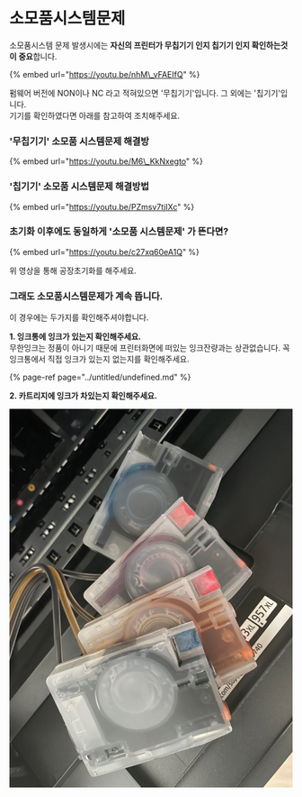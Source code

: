 # 소모품시스템문제

소모품시스템 문제 발생시에는 **자신의 프린터가 무칩기기 인지 칩기기 인지 확인하는것이 중요**합니다.

{% embed url="https://youtu.be/nhM\_vFAEIfQ" %}

펌웨어 버전에 NON이나 NC 라고 적혀있으면 '무칩기기'입니다. 그 외에는 '칩기기'입니다.  
기기를 확인하였다면 아래를 참고하여 조치해주세요.

### '무칩기기' 소모품 시스템문제 해결방

{% embed url="https://youtu.be/M6\_KkNxegto" %}

### 

### '칩기기' 소모품 시스템문제 해결방법

{% embed url="https://youtu.be/PZmsv7tjIXc" %}



### 초기화 이후에도 동일하게 '소모품 시스템문제' 가 뜬다면?

{% embed url="https://youtu.be/c27xq60eA1Q" %}

위 영상을 통해 공장초기화를 해주세요.



### 그래도 소모품시스템문제가 계속 뜹니다.

이 경우에는 두가지를 확인해주셔야합니다.

  
**1. 잉크통에 잉크가 있는지 확인해주세요.**  
무한잉크는 정품이 아니기 때문에 프린터화면에 떠있는 잉크잔량과는 상관없습니다. 꼭 잉크통에서 직접 잉크가 있는지 없는지를 확인해주세요.    

{% page-ref page="../untitled/undefined.md" %}

**2. 카트리지에 잉크가 차있는지 확인해주세요.**

![&#xCE74;&#xD2B8;&#xB9AC;&#xC9C0;&#xC5D0; &#xC789;&#xD06C;&#xAC00; &#xCC28;&#xC788;&#xC5B4;&#xC57C; &#xD5E4;&#xB4DC;&#xB85C; &#xC789;&#xD06C;&#xACF5;&#xAE09;&#xC774; &#xB429;&#xB2C8;&#xB2E4;.](../../.gitbook/assets/.jpg.jpeg)

